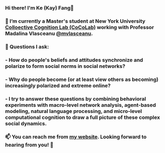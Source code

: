 ### Hi there! I'm Ke (Kay) Fang👋

### 🔭 I’m currently a Master's student at New York University [Colloective Cognition Lab (CoCoLab)]([https://wp.nyu.edu/gallatin-kefang/](https://www.mvlasceanu.com/)) working with Professor Madalina Vlasceanu [@mvlasceanu](https://github.com/mvlasceanu).

### 🤔 Questions I ask:

### - How do people's beliefs and attitudes synchronize and polarize to form social norms in social networks? 


### - Why do people become (or at least view others as becoming) increasingly polarized and extreme online?  


### - I try to answer these questions by combining behavioral experiments with macro-level network analysis, agent-based modeling, natural language processing, and micro-level computational cognition to draw a full picture of these complex social dynamics.


### 📫 You can reach me from [my website](https://wp.nyu.edu/gallatin-kefang/). Looking forward to hearing from you! 💬

<!--
**KeFangPsych/KeFangPsych** is a ✨ _special_ ✨ repository because its `README.md` (this file) appears on your GitHub profile.

Here are some ideas to get you started:

- 🔭 I’m currently working on ...
- 🌱 I’m currently learning ...
- 👯 I’m looking to collaborate on ...
- 🤔 I’m looking for help with ...
- 💬 Ask me about ...
- 📫 How to reach me: ...
- 😄 Pronouns: ...
- ⚡ Fun fact: ...
-->
